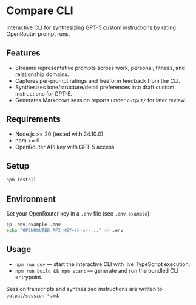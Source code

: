 # Compare CLI

Interactive CLI for synthesizing GPT-5 custom instructions by rating OpenRouter prompt runs.

## Features
- Streams representative prompts across work, personal, fitness, and relationship domains.
- Captures per-prompt ratings and freeform feedback from the CLI.
- Synthesizes tone/structure/detail preferences into draft custom instructions for GPT-5.
- Generates Markdown session reports under `output/` for later review.

## Requirements
- Node.js >= 20 (tested with 24.10.0)
- npm >= 9
- OpenRouter API key with GPT-5 access

## Setup
```bash
npm install
```

## Environment
Set your OpenRouter key in a `.env` file (see `.env.example`):

```bash
cp .env.example .env
echo "OPENROUTER_API_KEY=sk-or-..." >> .env
```

## Usage
- `npm run dev` — start the interactive CLI with live TypeScript execution.
- `npm run build && npm start` — generate and run the bundled CLI entrypoint.

Session transcripts and synthesized instructions are written to `output/session-*.md`.
